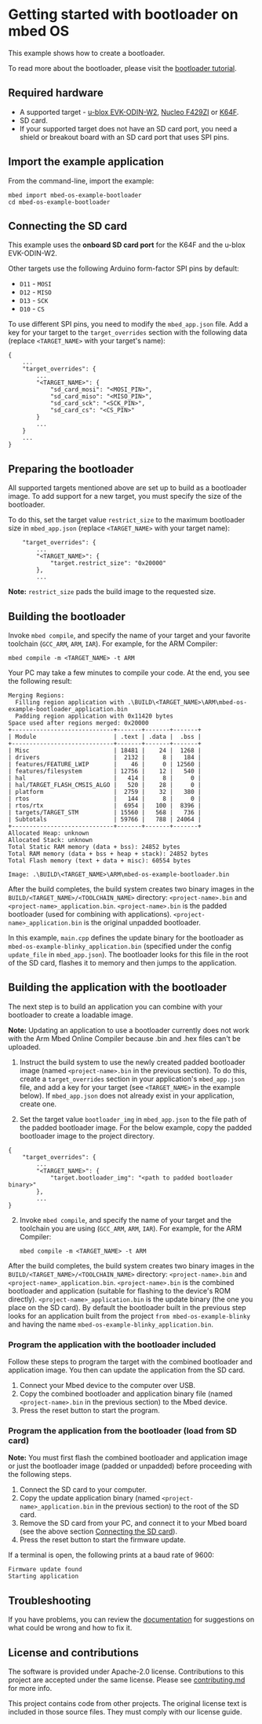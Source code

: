 # Getting started with bootloader on mbed OS

This example shows how to create a bootloader.

To read more about the bootloader, please visit the [bootloader tutorial](https://os.mbed.com/docs/latest/tutorials/bootloader.html).

## Required hardware

* A supported target - [u-blox EVK-ODIN-W2](https://os.mbed.com/platforms/ublox-EVK-ODIN-W2/), [Nucleo F429ZI](https://os.mbed.com/platforms/ST-Nucleo-F429ZI/) or [K64F](https://os.mbed.com/platforms/FRDM-K64F/).
* SD card.
* If your supported target does not have an SD card port, you need a shield or breakout board with an SD card port that uses SPI pins.

## Import the example application

From the command-line, import the example:

```
mbed import mbed-os-example-bootloader
cd mbed-os-example-bootloader
```

## Connecting the SD card

This example uses the **onboard SD card port** for the K64F and the u-blox EVK-ODIN-W2.

Other targets use the following Arduino form-factor SPI pins by default:

- `D11` - `MOSI`
- `D12` - `MISO`
- `D13` - `SCK`
- `D10` - `CS`

To use different SPI pins, you need to modify the `mbed_app.json` file. Add a key for your target to the `target_overrides` section with the following data (replace `<TARGET_NAME>` with your target's name):

```
{
    ...
    "target_overrides": {
        ...
        "<TARGET_NAME>": {
            "sd_card_mosi": "<MOSI_PIN>",
            "sd_card_miso": "<MISO_PIN>",
            "sd_card_sck": "<SCK_PIN>",
            "sd_card_cs": "<CS_PIN>"
        }
        ...
    }
    ...
}
```

## Preparing the bootloader

All supported targets mentioned above are set up to build as a bootloader image. To add support for a new target, you must specify the size of the bootloader.

To do this, set the target value `restrict_size` to the maximum bootloader size in `mbed_app.json` (replace `<TARGET_NAME>` with your target name):

```
    "target_overrides": {
        ...
        "<TARGET_NAME>": {
            "target.restrict_size": "0x20000"
        },
        ...
```

<span class="tips">**Note:** `restrict_size` pads the build image to the requested size.</span>

## Building the bootloader

Invoke `mbed compile`, and specify the name of your target and your favorite toolchain (`GCC_ARM`, `ARM`, `IAR`). For example, for the ARM Compiler:

```
mbed compile -m <TARGET_NAME> -t ARM
```

Your PC may take a few minutes to compile your code. At the end, you see the following result:

```
Merging Regions:
  Filling region application with .\BUILD\<TARGET_NAME>\ARM\mbed-os-example-bootloader_application.bin
  Padding region application with 0x11420 bytes
Space used after regions merged: 0x20000
+-----------------------------+-------+-------+-------+
| Module                      | .text | .data |  .bss |
+-----------------------------+-------+-------+-------+
| Misc                        | 18481 |    24 |  1268 |
| drivers                     |  2132 |     8 |   184 |
| features/FEATURE_LWIP       |    46 |     0 | 12560 |
| features/filesystem         | 12756 |    12 |   540 |
| hal                         |   414 |     8 |     0 |
| hal/TARGET_FLASH_CMSIS_ALGO |   520 |    28 |     0 |
| platform                    |  2759 |    32 |   380 |
| rtos                        |   144 |     8 |     0 |
| rtos/rtx                    |  6954 |   100 |  8396 |
| targets/TARGET_STM          | 15560 |   568 |   736 |
| Subtotals                   | 59766 |   788 | 24064 |
+-----------------------------+-------+-------+-------+
Allocated Heap: unknown
Allocated Stack: unknown
Total Static RAM memory (data + bss): 24852 bytes
Total RAM memory (data + bss + heap + stack): 24852 bytes
Total Flash memory (text + data + misc): 60554 bytes

Image: .\BUILD\<TARGET_NAME>\ARM\mbed-os-example-bootloader.bin
```

After the build completes, the build system creates two binary images in the `BUILD/<TARGET_NAME>/<TOOLCHAIN_NAME>` directory: `<project-name>.bin` and `<project-name>_application.bin`. `<project-name>.bin` is the padded bootloader (used for combining with applications). `<project-name>_application.bin` is the original unpadded bootloader.

In this example, `main.cpp` defines the update binary for the bootloader as `mbed-os-example-blinky_application.bin` (specified under the config `update_file` in `mbed_app.json`). The bootloader looks for this file in the root of the SD card, flashes it to memory and then jumps to the application.

## Building the application with the bootloader

The next step is to build an application you can combine with your bootloader to create a loadable image.

<span class="tips">**Note:** Updating an application to use a bootloader currently does not work with the Arm Mbed Online Compiler because .bin and .hex files can't be uploaded.</span>

1. Instruct the build system to use the newly created padded bootloader image (named `<project-name>.bin` in the previous section). To do this, create a `target_overrides` section in your application's `mbed_app.json` file, and add a key for your target (see `<TARGET_NAME>` in the example below). If `mbed_app.json` does not already exist in your application, create one.

2. Set the target value `bootloader_img` in `mbed_app.json` to the file path of the padded bootloader image. For the below example, copy the padded bootloader image to the project directory.

```
{
    "target_overrides": {
        ...
        "<TARGET_NAME>": {
            "target.bootloader_img": "<path to padded bootloader binary>"
        },
        ...
}
```

2. Invoke `mbed compile`, and specify the name of your target and the toolchain you are using (`GCC_ARM`, `ARM`, `IAR`). For example, for the ARM Compiler:

    ```
    mbed compile -m <TARGET_NAME> -t ARM
    ```

After the build completes, the build system creates two binary images in the `BUILD/<TARGET_NAME>/<TOOLCHAIN_NAME>` directory: `<project-name>.bin` and `<project-name>_application.bin`. `<project-name>.bin` is the combined bootloader and application (suitable for flashing to the device's ROM directly). `<project-name>_application.bin` is the update binary (the one you place on the SD card). By default the bootloader built in the previous step looks for an application built from the project `from mbed-os-example-blinky` and having the name `mbed-os-example-blinky_application.bin`.

### Program the application with the bootloader included

Follow these steps to program the target with the combined bootloader and application image. You then can update the application from the SD card.

1. Connect your Mbed device to the computer over USB.
1. Copy the combined bootloader and application binary file (named `<project-name>.bin` in the previous section) to the Mbed device.
1. Press the reset button to start the program.

### Program the application from the bootloader (load from SD card)

<span class="tips">**Note:** You must first flash the combined bootloader and application image or just the bootloader image (padded or unpadded) before proceeding with the following steps.</span>

1. Connect the SD card to your computer.
1. Copy the update application binary (named `<project-name>_application.bin` in the previous section) to the root of the SD card.
1. Remove the SD card from your PC, and connect it to your Mbed board (see the above section [Connecting the SD card](#connecting-the-sd-card)).
1. Press the reset button to start the firmware update.

If a terminal is open, the following prints at a baud rate of 9600:

```
Firmware update found
Starting application
```

## Troubleshooting

If you have problems, you can review the [documentation](https://os.mbed.com/docs/latest/tutorials/debugging.html) for suggestions on what could be wrong and how to fix it.


## License and contributions

The software is provided under Apache-2.0 license. Contributions to this project are accepted under the same license. Please see [contributing.md](CONTRIBUTING.md) for more info.

This project contains code from other projects. The original license text is included in those source files. They must comply with our license guide.

